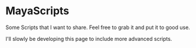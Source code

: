 # MayaScripts
Some Scripts that I want to share. Feel free to grab it and put it to good use. 

I'll slowly be developing this page to include more advanced scripts.

